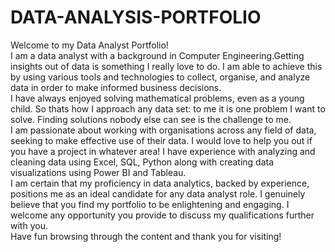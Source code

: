 # DATA-ANALYSIS-PORTFOLIO
Welcome to my Data Analyst Portfolio!<br />
I am a data analyst with a background in Computer Engineering.Getting insights out of data is something I really love to do. I am able to achieve this by using various tools and technologies to collect, organise, and analyze data in order to make informed business decisions.<br />
I have always enjoyed solving mathematical problems, even as a young child. So thats how I approach any data set: to me it is one problem I want to solve. Finding solutions nobody else can see is the challenge to me.<br />
I am passionate about working with organisations across any field of data, seeking to make effective use of their data. I would love to help you out if you have a project in whatever area! I have experience with analyzing and cleaning data using Excel, SQL, Python along with creating data visualizations using Power BI and Tableau.<br />
I am certain that my proficiency in data analytics, backed by experience, positions me as an ideal candidate for any data analyst role. I genuinely believe that you find my portfolio to be enlightening and engaging. I welcome any opportunity you provide to discuss my qualifications further with you.<br />
Have fun browsing through the content and thank you for visiting!

